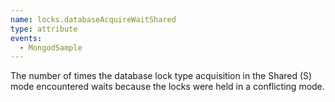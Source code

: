 ```yaml
---
name: locks.databaseAcquireWaitShared
type: attribute
events:
  - MongodSample
---
```


The number of times the database lock type acquisition in the Shared (S) mode encountered waits because the locks were held in a conflicting mode.